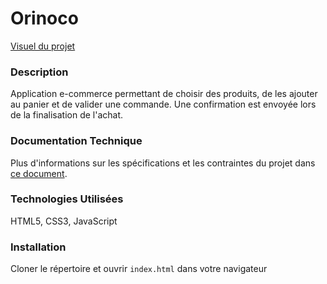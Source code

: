 # Orinoco

[Visuel du projet](frontend/doc/visuel-p5.pdf)

### Description

Application e-commerce permettant de choisir des produits, de les ajouter au panier et de valider une commande. Une confirmation est envoyée lors de la finalisation de l'achat.

### Documentation Technique

Plus d'informations sur les spécifications et les contraintes du projet dans [ce document](frontend/doc/doc-p5.pdf).

### Technologies Utilisées

HTML5, CSS3, JavaScript

### Installation

Cloner le répertoire et ouvrir `index.html` dans votre navigateur
